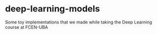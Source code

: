 # deep-learning-models
Some toy implementations that we made while taking the Deep Learning course at FCEN-UBA
